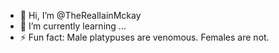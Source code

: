 - 👋 Hi, I’m @TheRealIainMckay
- 🌱 I’m currently learning ...
- ⚡ Fun fact: Male platypuses are venomous. Females are not.

<!---
TheRealIainMckay/TheRealIainMckay is a ✨ special ✨ repository because its `README.md` (this file) appears on your GitHub profile.
You can click the Preview link to take a look at your changes.
--->
